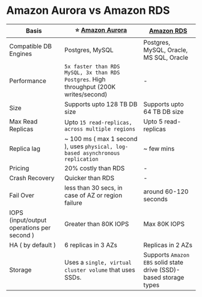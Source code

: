 
# Amazon Aurora vs Amazon RDS

| Basis                                      | :star: [Amazon Aurora](AmazonAurora.md)                                              | [Amazon RDS](AmazonRDS.md)                                      |
|--------------------------------------------|--------------------------------------------------------------------------------------|-----------------------------------------------------------------|
| Compatible DB Engines                      | Postgres, MySQL                                                                      | Postgres, MySQL, Oracle, MS SQL, Oracle                         |
| Performance                                | `5x faster than RDS MySQL, 3x than RDS Postgres`. High throughput (200K writes/second) | -                                                               |
| Size                                       | Supports upto 128 TB DB size                                                         | Supports upto 64 TB DB size                                     |
| Max Read Replicas                          | Upto `15 read-replicas, across multiple regions`                                     | Upto 5 read-replicas                                            |
| Replica lag                                | ~ 100 ms ( max 1 second ), uses `physical, log-based asynchronous replication`       | ~ few mins                                                      |
| Pricing                                    | 20% costly than RDS                                                                  | -                                                               |
| Crash Recovery                             | Quicker than RDS                                                                     | -                                                               |
| Fail Over                                  | less than 30 secs, in case of AZ or region failure                                   | around 60-120 seconds                                           |
| IOPS (input/output operations per second ) | Greater than 80K IOPS                                                                | Max 80K IOPS                                                    |
| HA ( by default )                          | 6 replicas in 3 AZs                                                                  | Replicas in 2 AZs                                               |
| Storage | Uses a `single, virtual cluster volume` that uses SSDs.                                | Supports `Amazon EBS` solid state drive (SSD)-based storage types |